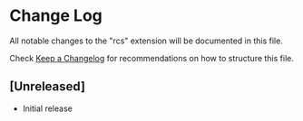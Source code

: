 # Change Log
All notable changes to the "rcs" extension will be documented in this file.

Check [Keep a Changelog](http://keepachangelog.com/) for recommendations on how to structure this file.

## [Unreleased]
- Initial release
